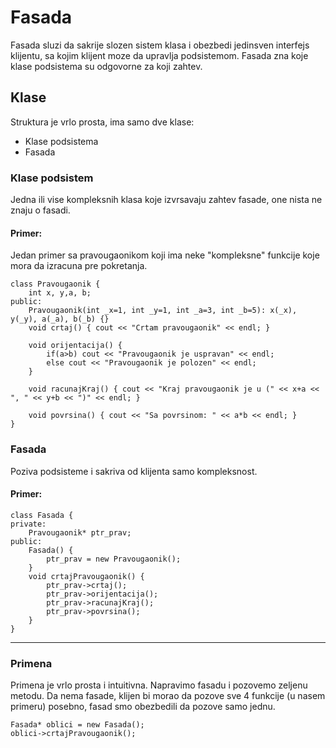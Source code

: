 # Fasada

Fasada sluzi da sakrije slozen sistem klasa i obezbedi jedinsven interfejs klijentu, sa kojim klijent moze da upravlja podsistemom. Fasada zna koje klase podsistema su odgovorne za koji zahtev.

## Klase

Struktura je vrlo prosta, ima samo dve klase:

* Klase podsistema
* Fasada

### Klase podsistem

Jedna ili vise kompleksnih klasa koje izvrsavaju zahtev fasade, one nista ne znaju o fasadi.

#### Primer:
Jedan primer sa pravougaonikom koji ima neke "kompleksne" funkcije koje mora da izracuna pre pokretanja.

```
class Pravougaonik {
	int x, y,a, b;
public:
	Pravougaonik(int _x=1, int _y=1, int _a=3, int _b=5): x(_x), y(_y), a(_a), b(_b) {}
	void crtaj() { cout << "Crtam pravougaonik" << endl; }

	void orijentacija() {
		if(a>b) cout << "Pravougaonik je uspravan" << endl;
		else cout << "Pravougaonik je polozen" << endl;
	}

	void racunajKraj() { cout << "Kraj pravougaonik je u (" << x+a << ", " << y+b << ")" << endl; }

	void povrsina() { cout << "Sa povrsinom: " << a*b << endl; }
}
```

### Fasada

Poziva podsisteme i sakriva od klijenta samo kompleksnost.

#### Primer:
```
class Fasada {
private:
	Pravougaonik* ptr_prav;
public:
	Fasada() {
		ptr_prav = new Pravougaonik();
	}
	void crtajPravougaonik() {
		ptr_prav->crtaj();
		ptr_prav->orijentacija();
		ptr_prav->racunajKraj();
		ptr_prav->povrsina();
	}
}
```
---
### Primena

Primena je vrlo prosta i intuitivna. Napravimo fasadu i pozovemo zeljenu metodu.
Da nema fasade, klijen bi morao da pozove sve 4 funkcije (u nasem primeru) posebno, fasad smo obezbedili da pozove samo jednu.

```
Fasada* oblici = new Fasada();
oblici->crtajPravougaonik();
```
